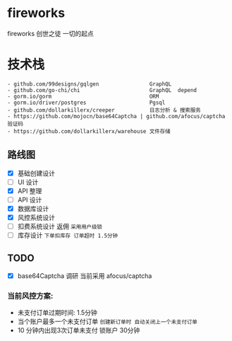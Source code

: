 # fireworks

fireworks 创世之徒 一切的起点

# 技术栈

``` 
- github.com/99designs/gqlgen                GraphQL
- github.com/go-chi/chi                      GraphQL  depend
- gorm.io/gorm                               ORM 
- gorm.io/driver/postgres                    Pgsql
- github.com/dollarkillerx/creeper           日志分析 & 搜索服务
- https://github.com/mojocn/base64Captcha | github.com/afocus/captcha    验证码
- https://github.com/dollarkillerx/warehouse 文件存储
```

## 路线图

- [x] 基础创建设计
- [ ] UI 设计
- [x] API 整理
- [ ] API 设计
- [x] 数据库设计
- [x] 风控系统设计
- [ ] 扣费系统设计 返佣  `采用用户级锁`
- [ ] 库存设计  `下单扣库存 订单超时 1.5分钟`

## TODO

- [x] base64Captcha 调研 当前采用 afocus/captcha

### 当前风控方案:

- 未支付订单过期时间:  1.5分钟
- 当个账户最多一个未支付订单 `创建新订单时 自动关闭上一个未支付订单`
- 10 分钟内出现3次订单未支付 锁账户 30分钟

